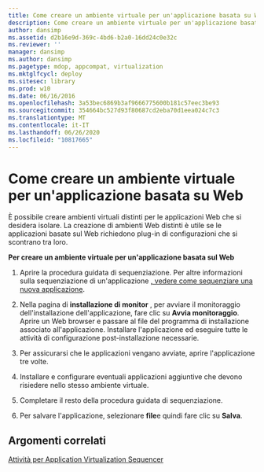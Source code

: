 ```yaml
---
title: Come creare un ambiente virtuale per un'applicazione basata su Web
description: Come creare un ambiente virtuale per un'applicazione basata su Web
author: dansimp
ms.assetid: d2b16e9d-369c-4bd6-b2a0-16dd24c0e32c
ms.reviewer: ''
manager: dansimp
ms.author: dansimp
ms.pagetype: mdop, appcompat, virtualization
ms.mktglfcycl: deploy
ms.sitesec: library
ms.prod: w10
ms.date: 06/16/2016
ms.openlocfilehash: 3a53bec6869b3af9666775600b181c57eec3be93
ms.sourcegitcommit: 354664bc527d93f80687cd2eba70d1eea024c7c3
ms.translationtype: MT
ms.contentlocale: it-IT
ms.lasthandoff: 06/26/2020
ms.locfileid: "10817665"
---
```

# Come creare un ambiente virtuale per un'applicazione basata su Web


È possibile creare ambienti virtuali distinti per le applicazioni Web che si desidera isolare. La creazione di ambienti Web distinti è utile se le applicazioni basate sul Web richiedono plug-in di configurazioni che si scontrano tra loro.

**Per creare un ambiente virtuale per un'applicazione basata sul Web**

1.  Aprire la procedura guidata di sequenziazione. Per altre informazioni sulla sequenziazione di un'applicazione [, vedere come sequenziare una nuova applicazione](how-to-sequence-a-new-application.md).

2.  Nella pagina di **installazione di monitor** , per avviare il monitoraggio dell'installazione dell'applicazione, fare clic su **Avvia monitoraggio**. Aprire un Web browser e passare al file del programma di installazione associato all'applicazione. Installare l'applicazione ed eseguire tutte le attività di configurazione post-installazione necessarie.

3.  Per assicurarsi che le applicazioni vengano avviate, aprire l'applicazione tre volte.

4.  Installare e configurare eventuali applicazioni aggiuntive che devono risiedere nello stesso ambiente virtuale.

5.  Completare il resto della procedura guidata di sequenziazione.

6.  Per salvare l'applicazione, selezionare **file**e quindi fare clic su **Salva**.

## Argomenti correlati


[Attività per Application Virtualization Sequencer](tasks-for-the-application-virtualization-sequencer.md)

 

 





